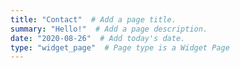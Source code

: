 ```yaml
---
title: "Contact"  # Add a page title.
summary: "Hello!"  # Add a page description.
date: "2020-08-26"  # Add today's date.
type: "widget_page"  # Page type is a Widget Page
---
```


